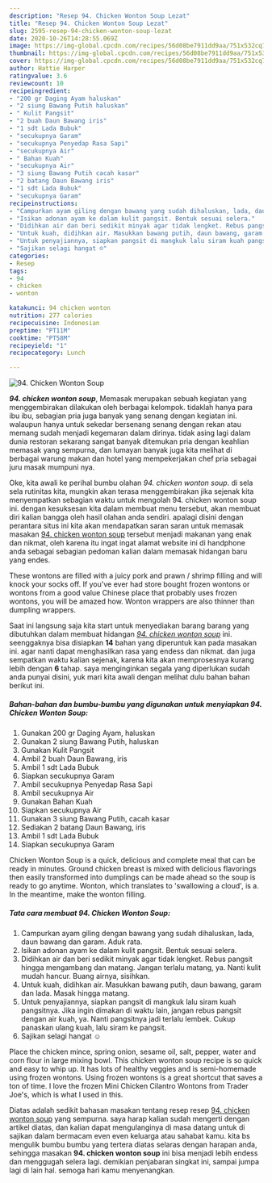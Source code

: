 ```yaml
---
description: "Resep 94. Chicken Wonton Soup Lezat"
title: "Resep 94. Chicken Wonton Soup Lezat"
slug: 2595-resep-94-chicken-wonton-soup-lezat
date: 2020-10-26T14:28:55.069Z
image: https://img-global.cpcdn.com/recipes/56d08be7911dd9aa/751x532cq70/94-chicken-wonton-soup-foto-resep-utama.jpg
thumbnail: https://img-global.cpcdn.com/recipes/56d08be7911dd9aa/751x532cq70/94-chicken-wonton-soup-foto-resep-utama.jpg
cover: https://img-global.cpcdn.com/recipes/56d08be7911dd9aa/751x532cq70/94-chicken-wonton-soup-foto-resep-utama.jpg
author: Hattie Harper
ratingvalue: 3.6
reviewcount: 10
recipeingredient:
- "200 gr Daging Ayam haluskan"
- "2 siung Bawang Putih haluskan"
- " Kulit Pangsit"
- "2 buah Daun Bawang iris"
- "1 sdt Lada Bubuk"
- "secukupnya Garam"
- "secukupnya Penyedap Rasa Sapi"
- "secukupnya Air"
- " Bahan Kuah"
- "secukupnya Air"
- "3 siung Bawang Putih cacah kasar"
- "2 batang Daun Bawang iris"
- "1 sdt Lada Bubuk"
- "secukupnya Garam"
recipeinstructions:
- "Campurkan ayam giling dengan bawang yang sudah dihaluskan, lada, daun bawang dan garam. Aduk rata."
- "Isikan adonan ayam ke dalam kulit pangsit. Bentuk sesuai selera."
- "Didihkan air dan beri sedikit minyak agar tidak lengket. Rebus pangsit hingga mengambang dan matang. Jangan terlalu matang, ya. Nanti kulit mudah hancur. Buang airnya, sisihkan."
- "Untuk kuah, didihkan air. Masukkan bawang putih, daun bawang, garam dan lada. Masak hingga matang."
- "Untuk penyajiannya, siapkan pangsit di mangkuk lalu siram kuah pangsitnya. Jika ingin dimakan di waktu lain, jangan rebus pangsit dengan air kuah, ya. Nanti pangsitnya jadi terlalu lembek. Cukup panaskan ulang kuah, lalu siram ke pangsit."
- "Sajikan selagi hangat ☺️"
categories:
- Resep
tags:
- 94
- chicken
- wonton

katakunci: 94 chicken wonton 
nutrition: 277 calories
recipecuisine: Indonesian
preptime: "PT11M"
cooktime: "PT58M"
recipeyield: "1"
recipecategory: Lunch

---
```



![94. Chicken Wonton Soup](https://img-global.cpcdn.com/recipes/56d08be7911dd9aa/751x532cq70/94-chicken-wonton-soup-foto-resep-utama.jpg)

<b><i>94. chicken wonton soup</i></b>, Memasak merupakan sebuah kegiatan yang menggembirakan dilakukan oleh berbagai kelompok. tidaklah hanya para ibu ibu, sebagian pria juga banyak yang senang dengan kegiatan ini. walaupun hanya untuk sekedar bersenang senang dengan rekan atau memang sudah menjadi kegemaran dalam dirinya. tidak asing lagi dalam dunia restoran sekarang sangat banyak ditemukan pria dengan keahlian memasak yang sempurna, dan lumayan banyak juga kita melihat di berbagai warung makan dan hotel yang mempekerjakan chef pria sebagai juru masak mumpuni nya.

Oke, kita awali ke perihal bumbu olahan <i>94. chicken wonton soup</i>. di sela sela rutinitas kita, mungkin akan terasa menggembirakan jika sejenak kita menyempatkan sebagian waktu untuk mengolah 94. chicken wonton soup ini. dengan kesuksesan kita dalam membuat menu tersebut, akan membuat diri kalian bangga oleh hasil olahan anda sendiri. apalagi disini dengan perantara situs ini kita akan mendapatkan saran saran untuk memasak masakan <u>94. chicken wonton soup</u> tersebut menjadi makanan yang enak dan nikmat, oleh karena itu ingat ingat alamat website ini di handphone anda sebagai sebagian pedoman kalian dalam memasak hidangan baru yang endes.

These wontons are filled with a juicy pork and prawn / shrimp filling and will knock your socks off. If you&#39;ve ever had store bought frozen wontons or wontons from a good value Chinese place that probably uses frozen wontons, you will be amazed how. Wonton wrappers are also thinner than dumpling wrappers.


Saat ini langsung saja kita start untuk menyediakan barang barang yang dibutuhkan dalam membuat hidangan <u><i>94. chicken wonton soup</i></u> ini. seenggaknya bisa disiapkan <b>14</b> bahan yang diperuntuk kan pada masakan ini. agar nanti dapat menghasilkan rasa yang endess dan nikmat. dan juga sempatkan waktu kalian sejenak, karena kita akan memprosesnya kurang lebih dengan <b>6</b> tahap. saya menginginkan segala yang diperlukan sudah anda punyai disini, yuk mari kita awali dengan melihat dulu bahan bahan berikut ini.

<!--inarticleads1-->

##### Bahan-bahan dan bumbu-bumbu yang digunakan untuk menyiapkan 94. Chicken Wonton Soup:

1. Gunakan 200 gr Daging Ayam, haluskan
1. Gunakan 2 siung Bawang Putih, haluskan
1. Gunakan  Kulit Pangsit
1. Ambil 2 buah Daun Bawang, iris
1. Ambil 1 sdt Lada Bubuk
1. Siapkan secukupnya Garam
1. Ambil secukupnya Penyedap Rasa Sapi
1. Ambil secukupnya Air
1. Gunakan  Bahan Kuah
1. Siapkan secukupnya Air
1. Gunakan 3 siung Bawang Putih, cacah kasar
1. Sediakan 2 batang Daun Bawang, iris
1. Ambil 1 sdt Lada Bubuk
1. Siapkan secukupnya Garam


Chicken Wonton Soup is a quick, delicious and complete meal that can be ready in minutes. Ground chicken breast is mixed with delicious flavorings then easily transformed into dumplings can be made ahead so the soup is ready to go anytime. Wonton, which translates to &#39;swallowing a cloud&#39;, is a. In the meantime, make the wonton filling. 

<!--inarticleads2-->

##### Tata cara membuat 94. Chicken Wonton Soup:

1. Campurkan ayam giling dengan bawang yang sudah dihaluskan, lada, daun bawang dan garam. Aduk rata.
1. Isikan adonan ayam ke dalam kulit pangsit. Bentuk sesuai selera.
1. Didihkan air dan beri sedikit minyak agar tidak lengket. Rebus pangsit hingga mengambang dan matang. Jangan terlalu matang, ya. Nanti kulit mudah hancur. Buang airnya, sisihkan.
1. Untuk kuah, didihkan air. Masukkan bawang putih, daun bawang, garam dan lada. Masak hingga matang.
1. Untuk penyajiannya, siapkan pangsit di mangkuk lalu siram kuah pangsitnya. Jika ingin dimakan di waktu lain, jangan rebus pangsit dengan air kuah, ya. Nanti pangsitnya jadi terlalu lembek. Cukup panaskan ulang kuah, lalu siram ke pangsit.
1. Sajikan selagi hangat ☺️


Place the chicken mince, spring onion, sesame oil, salt, pepper, water and corn flour in large mixing bowl. This chicken wonton soup recipe is so quick and easy to whip up. It has lots of healthy veggies and is semi-homemade using frozen wontons. Using frozen wontons is a great shortcut that saves a ton of time. I love the frozen Mini Chicken Cilantro Wontons from Trader Joe&#39;s, which is what I used in this. 

Diatas adalah sedikit bahasan masakan tentang resep resep <u>94. chicken wonton soup</u> yang sempurna. saya harap kalian sudah mengerti dengan artikel diatas, dan kalian dapat mengulanginya di masa datang untuk di sajikan dalam bermacam even even keluarga atau sahabat kamu. kita bs mengulik bumbu bumbu yang tertera diatas selaras dengan harapan anda, sehingga masakan <b>94. chicken wonton soup</b> ini bisa menjadi lebih endess dan menggugah selera lagi. demikian penjabaran singkat ini, sampai jumpa lagi di lain hal. semoga hari kamu menyenangkan.
